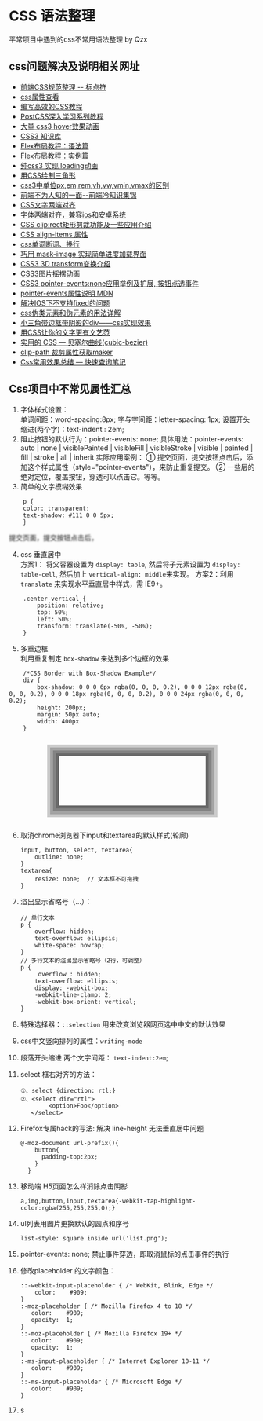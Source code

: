 # CSS 语法整理
平常项目中遇到的css不常用语法整理 by Qzx
## css问题解决及说明相关网址
- [前端CSS规范整理 -- 标点符](https://www.biaodianfu.com/css-style-guide.html)
- [css属性查看](http://cssreference.io/)
- [编写高效的CSS教程](https://developer.mozilla.org/zh-CN/docs/Learn/CSS)
- [PostCSS深入学习系列教程](http://www.w3cplus.com/PostCSS/postcss-deep-dive-preprocessing-with-precss.html)
- [大量 css3 hover效果动画](http://ianlunn.github.io/Hover/)
- [CSS3 知识库](http://lib.csdn.net/base/css3)
- [Flex布局教程：语法篇](http://www.ruanyifeng.com/blog/2015/07/flex-grammar.html?utm_source=tuicool)
- [Flex布局教程：实例篇](http://www.ruanyifeng.com/blog/2015/07/flex-examples.html?bsh_bid=683103006)
- [纯css3 实现 loading动画](http://www.webhek.com/post/css-loaders.html)
- [用CSS绘制三角形](https://segmentfault.com/a/1190000002783179)
- [css3中单位px,em,rem,vh,vw,vmin,vmax的区别](http://blog.csdn.net/jyy_12/article/details/42557241)
- [前端不为人知的一面--前端冷知识集锦](http://www.cnblogs.com/Wayou/p/things_you_dont_know_about_frontend.html)
- [CSS文字两端对齐](http://blog.163.com/lgh_2002/blog/static/440175262013580153222/)
- [字体两端对齐，兼容ios和安卓系统](http://blog.csdn.net/happycat108/article/details/77095088)
- [CSS clip:rect矩形剪裁功能及一些应用介绍](http://www.zhangxinxu.com/wordpress/2011/04/css-clip-rect/)
- [CSS align-items 属性](https://developer.mozilla.org/zh-CN/docs/Web/CSS/align-items)
- [css单词断词、换行](http://www.alloyteam.com/2016/05/css-word-for-word-breaker-do-you-really-understand/)
- [巧用 mask-image 实现简单进度加载界面](http://www.cnblogs.com/vajoy/p/5095511.html)
- [CSS3 3D transform变换介绍](http://www.zhangxinxu.com/wordpress/2012/09/css3-3d-transform-perspective-animate-transition/)
- [CSS3图片摇摆动画](http://www.zzsck.org/js/picture/4097.html)
- [CSS3 pointer-events:none应用举例及扩展, 按钮点透事件](http://www.zhangxinxu.com/wordpress/2011/12/css3-pointer-events-none-javascript/)
- [pointer-events属性说明  MDN](https://developer.mozilla.org/cn/docs/Web/CSS/pointer-events)
- [解决IOS下不支持fixed的问题](http://www.alixixi.com/web/a/2014072993818.shtml)
- [css伪类元素和伪元素的用法详解](http://www.cnblogs.com/ghost-xyx/p/3763669.html)
- [小三角带边框带阴影的div——css实现效果](http://blog.csdn.net/swallowliyan/article/details/53639059)
- [用CSS让你的文字更有文艺范](http://www.vince.studio/2017/08/19/%E7%94%A8CSS%E8%AE%A9%E4%BD%A0%E7%9A%84%E6%96%87%E5%AD%97%E6%9B%B4%E6%96%87%E8%89%BA/)
- [实用的 CSS — 贝塞尔曲线(cubic-bezier)](https://segmentfault.com/a/1190000004618375)
- [clip-path 裁剪属性获取maker](https://bennettfeely.com/clippy/)
- [Css常用效果总结 — 快速查询笔记](http://www.qdfuns.com/notes/47654/f26eaa6148a3de8e8055bb6327b82055.html)

## Css项目中不常见属性汇总
1. 字体样式设置：<br>
	单词间距：word-spacing:8px;  字与字间距：letter-spacing: 1px; 
	设置开头缩进(两个字)：text-indent : 2em; 
2. 阻止按钮的默认行为：pointer-events: none;
	具体用法：pointer-events: auto | none | visiblePainted | visibleFill | visibleStroke | visible | painted | fill | stroke | all | inherit
	实际应用案例： ① 提交页面，提交按钮点击后，添加这个样式属性（style="pointer-events"），来防止重复提交。
	② 一些层的绝对定位，覆盖按钮，穿透可以点击它。等等。
3. 简单的文字模糊效果
	
```
	p {
    color: transparent;
    text-shadow: #111 0 0 5px;
	}
```
<p style="color: transparent;text-shadow: #111 0 0 3px;">提交页面，提交按钮点击后，</p>

4. css 垂直居中 <br>
	方案1： 将父容器设置为 `display: table`, 然后将子元素设置为 `display: table-cell`, 然后加上 `vertical-align: middle`来实现。
	方案2：利用 `translate` 来实现水平垂直居中样式，需 IE9+。
	
```
	.center-vertical {
	    position: relative;
	    top: 50%;
	    left: 50%;
	    transform: translate(-50%, -50%); 
	}
```

5. 多重边框 <br>
	利用重复制定 `box-shadow` 来达到多个边框的效果
	
```
	/*CSS Border with Box-Shadow Example*/
	div {
	    box-shadow: 0 0 0 6px rgba(0, 0, 0, 0.2), 0 0 0 12px rgba(0, 0, 0, 0.2), 0 0 0 18px rgba(0, 0, 0, 0.2), 0 0 0 24px rgba(0, 0, 0, 0.2);
	    height: 200px;
	    margin: 50px auto;
	    width: 400px
	}
```
<div style="width: 300px;height: 100px; margin: 50px auto; box-shadow: 0 0 0 6px rgba(0, 0, 0, 0.2), 0 0 0 12px rgba(0, 0, 0, 0.2), 0 0 0 18px rgba(0, 0, 0, 0.2), 0 0 0 24px rgba(0, 0, 0, 0.2);"></div>

6. 取消chrome浏览器下input和textarea的默认样式(轮廓)    
	
	```
	input, button, select, textarea{
		outline: none;
	}
	textarea{
		resize: none;  // 文本框不可拖拽
	}
	```
7. 溢出显示省略号（...）：

	```
	// 单行文本
	p {
		overflow: hidden;
		text-overflow: ellipsis;
		white-space: nowrap;
	}
	// 多行文本的溢出显示省略号（2行，可调整）
	p {
		 overflow : hidden;
	    text-overflow: ellipsis;
	    display: -webkit-box;
	    -webkit-line-clamp: 2;
	    -webkit-box-orient: vertical;
	}
	```
8. 特殊选择器：`::selection` 用来改变浏览器网页选中中文的默认效果
9. css中文竖向排列的属性：`writing-mode`
10. 段落开头缩进 两个文字间距： `text-indent:2em`;
11. select 框右对齐的方法：
	```
	①、select {direction: rtl;}
	②、<select dir="rtl">
    		<option>Foo</option>    
	   </select>
	```
12. Firefox专属hack的写法: 解决 line-height 无法垂直居中问题

	```
	@-moz-document url-prefix(){
	    button{
	      padding-top:2px;
	    }
	  }
	```
13. 移动端 H5页面怎么样消除点击阴影

	```
	a,img,button,input,textarea{-webkit-tap-highlight-color:rgba(255,255,255,0);}
	```
14. ul列表用图片更换默认的圆点和序号

	```
	list-style: square inside url('list.png');
	```
15. pointer-events: none; 禁止事件穿透，即取消鼠标的点击事件的执行

16. 修改placeholder 的文字颜色：

	```
	::-webkit-input-placeholder { /* WebKit, Blink, Edge */
    	color:    #909;
	}
	:-moz-placeholder { /* Mozilla Firefox 4 to 18 */
	   color:    #909;
	   opacity:  1;
	}
	::-moz-placeholder { /* Mozilla Firefox 19+ */
	   color:    #909;
	   opacity:  1;
	}
	:-ms-input-placeholder { /* Internet Explorer 10-11 */
	   color:    #909;
	}
	::-ms-input-placeholder { /* Microsoft Edge */
	   color:    #909;
	}
	```
17. s